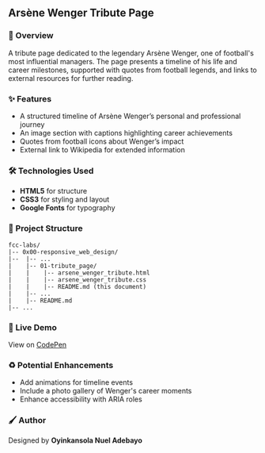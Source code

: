 ## Arsène Wenger Tribute Page

### :book: Overview

A tribute page dedicated to the legendary Arsène Wenger, one of football's most influential managers. The page presents a timeline of his life and career milestones, supported with quotes from football legends, and links to external resources for further reading.

### :sparkles: Features

- A structured timeline of Arsène Wenger’s personal and professional journey
- An image section with captions highlighting career achievements
- Quotes from football icons about Wenger’s impact
- External link to Wikipedia for extended information

### :hammer_and_wrench: Technologies Used

- **HTML5** for structure
- **CSS3** for styling and layout
- **Google Fonts** for typography

### :file_folder: Project Structure

```
fcc-labs/
|-- 0x00-responsive_web_design/
|--  |-- ...
|    |-- 01-tribute_page/
|    |    |-- arsene_wenger_tribute.html
|    |    |-- arsene_wenger_tribute.css
|    |    |-- README.md (this document)
|    |-- ...
|    |-- README.md
|-- ...
```

### :rocket: Live Demo

View on [CodePen](https://codepen.io/oyingidie/full/WNqzGOr)

### :recycle: Potential Enhancements

- Add animations for timeline events
- Include a photo gallery of Wenger's career moments
- Enhance accessibility with ARIA roles

### :paintbrush: Author

Designed by **Oyinkansola Nuel Adebayo**

